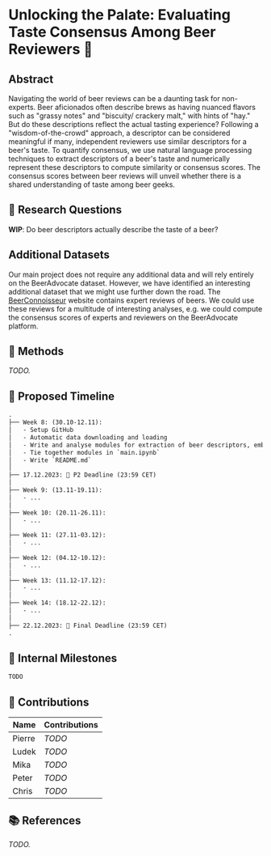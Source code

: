 # Unlocking the Palate: Evaluating Taste Consensus Among Beer Reviewers 🍺

## Abstract

Navigating the world of beer reviews can be a daunting task for non-experts. Beer aficionados often describe brews as having nuanced flavors such as "grassy notes" and "biscuity/ crackery malt," with hints of "hay." But do these descriptions reflect the actual tasting experience? Following a "wisdom-of-the-crowd" approach, a descriptor can be considered meaningful if many, independent reviewers use similar descriptors for a beer's taste. To quantify consensus, we use natural language processing techniques to extract descriptors of a beer's taste and numerically represent these descriptors to compute similarity or consensus scores. The consensus scores between beer reviews will unveil whether there is a shared understanding of taste among beer geeks.

## 🔎 Research Questions

**WIP**: Do beer descriptors actually describe the taste of a beer?

## Additional Datasets

Our main project does not require any additional data and will rely entirely on the BeerAdvocate dataset. However, we have identified an interesting additional dataset that we might use further down the road. The [BeerConnoisseur](https://beerconnoisseur.com/) website contains expert reviews of beers. We could use these reviews for a multitude of interesting analyses, e.g. we could compute the consensus scores of experts and reviewers on the BeerAdvocate platform.

## 🔮 Methods

*TODO.*

## 📆 Proposed Timeline

```txt
.
├── Week 8: (30.10-12.11):
│   - Setup GitHub
│   - Automatic data downloading and loading
│   - Write and analyse modules for extraction of beer descriptors, embedding, and consensus scores
│   - Tie together modules in `main.ipynb`
│   - Write `README.md`
│
├── 17.12.2023: 🔴 P2 Deadline (23:59 CET)
│  
├── Week 9: (13.11-19.11):
│   - ...
│
├── Week 10: (20.11-26.11):
│   - ...
│
├── Week 11: (27.11-03.12):
│   - ...
│
├── Week 12: (04.12-10.12):
│   - ...
│
├── Week 13: (11.12-17.12):
│   - ...
│
├── Week 14: (18.12-22.12):
│   - ...
│
├── 22.12.2023: 🔴 Final Deadline (23:59 CET)
.
```


## 🗿 Internal Milestones

```txt
TODO
```

## 👥 Contributions

| Name   | Contributions |
| ------ | ------------- |
| Pierre | *TODO*        |
| Ludek  | *TODO*        |
| Mika   | *TODO*        |
| Peter  | *TODO*        |
| Chris  | *TODO*        |

## 📚 References

*TODO.*
